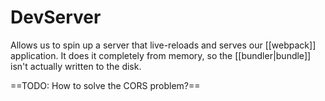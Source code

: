 # DevServer
Allows us to spin up a server that live-reloads and serves our [[webpack]] application. It does it completely from memory, so the [[bundler|bundle]] isn't actually written to the disk.

==TODO: How to solve the CORS problem?==

